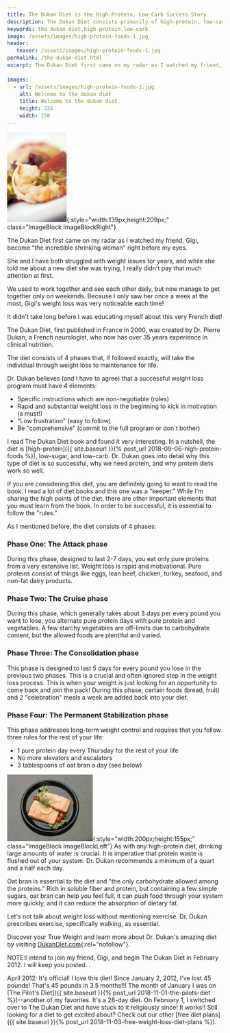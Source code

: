 ```yaml
---
title: The Dukan Diet is the High-Protein, Low-Carb Success Story
description: The Dukan Diet consists primarily of high-protein, low-carb, low-sugar foods.  It results in some of the fastest weight loss I've ever experienced.
keywords: the dukan diet,high-protein,low-carb
image: /assets/images/high-protein-foods-1.jpg
header:
   teaser: /assets/images/high-protein-foods-1.jpg
permalink: /the-dukan-diet.html
excerpt: The Dukan Diet first came on my radar as I watched my friend, Gigi, become "the incredible shrinking woman" right before my eyes.

images:
  - url: /assets/images/high-protein-foods-1.jpg
    alt: Welcome to the dukan diet
    title: Welcome to the dukan diet
    height: 226
    width: 150
---
```


![Welcome to the dukan diet](/assets/images/high-protein-foods-1.jpg){:style="width:139px;height:209px;" class="ImageBlock ImageBlockRight"}

The Dukan Diet first came on my radar as I watched my friend, Gigi, become "the incredible shrinking woman" right before my eyes.

She and I have both struggled with weight issues for years, and while she told me about a new diet she was trying, I really didn't pay that much attention at first.

We used to work together and see each other daily, but now manage to get together only on weekends. Because I only saw her once a week at the most, Gigi's weight loss was very noticeable each time!

It didn't take long before I was educating myself about this very French diet!

The Dukan Diet, first published in France in 2000, was created by Dr. Pierre Dukan, a French neurologist, who now has over 35 years experience in clinical nutrition.

The diet consists of 4 phases that, if followed exactly, will take the individual through weight loss to maintenance for life.

Dr. Dukan believes (and I have to agree) that a successful weight loss program must have 4 elements:

* Specific instructions which are non-negotiable (rules)
* Rapid and substantial weight loss in the beginning to kick in motivation (a must!)
* "Low frustration" (easy to follow)
* Be "comprehensive" (commit to the full program or don't bother)

I read The Dukan Diet book and found it very interesting. In a nutshell, the diet is [high-protein]({{ site.baseurl }}{% post_url 2018-09-06-high-protein-foods %}), low-sugar, and low-carb. Dr. Dukan goes into detail why this type of diet is so successful, why we need protein, and why protein diets work so well.

If you are considering this diet, you are definitely going to want to read the book. I read a lot of diet books and this one was a "keeper." While I'm sharing the high points of the diet, there are other important elements that you must learn from the book. In order to be successful, it is essential to follow the "rules."

As I mentioned before, the diet consists of 4 phases:

### Phase One: The Attack phase
During this phase, designed to last 2-7 days, you eat only pure proteins from a very extensive list. Weight loss is rapid and motivational. Pure proteins consist of things like eggs, lean beef, chicken, turkey, seafood, and non-fat dairy products.

### Phase Two: The Cruise phase
During this phase, which generally takes about 3 days per every pound you want to lose, you alternate pure protein days with pure protein and vegetables. A few starchy vegetables are off-limits due to carbohydrate content, but the allowed foods are plentiful and varied.

### Phase Three: The Consolidation phase
This phase is designed to last 5 days for every pound you lose in the previous two phases. This is a crucial and often ignored step in the weight loss process. This is when your weight is just looking for an opportunity to come back and join the pack! During this phase, certain foods (bread, fruit) and 2 "celebration" meals a week are added back into your diet.

### Phase Four: The Permanent Stabilization phase
This phase addresses long-term weight control and requires that you follow three rules for the rest of your life:

* 1 pure protein day every Thursday for the rest of your life
* No more elevators and escalators
* 3 tablespoons of oat bran a day (see below)

![Welcome to the dukan diet](/assets/images/the-dukan-diet.jpg){:style="width:200px;height:155px;" class="ImageBlock ImageBlockLeft"}
As with any high-protein diet, drinking large amounts of water is crucial. It is imperative that protein waste is flushed out of your system. Dr. Dukan recommends a minimum of a quart and a half each day.

Oat bran is essential to the diet and "the only carbohydrate allowed among the proteins." Rich in soluble fiber and protein, but containing a few simple sugars, oat bran can help you feel full, it can push food through your system more quickly, and it can reduce the absorption of dietary fat.

Let's not talk about weight loss without mentioning exercise. Dr. Dukan prescribes exercise, specifically walking, as essential.

Discover your True Weight and learn more about Dr. Dukan's amazing diet by visiting [DukanDiet.com](https://www.dukandiet.com/){:rel="nofollow"}.

NOTE:I intend to join my friend, Gigi, and begin The Dukan Diet in February 2012. I will keep you posted...

April 2012: It's official! I love this diet! Since January 2, 2012, I've lost 45 pounds! That's 45 pounds in 3.5 months!!! The month of January I was on [The Pilot's Diet]({{ site.baseurl }}{% post_url 2018-11-01-the-pilots-diet %})--another of my favorites. It's a 28-day diet. On February 1, I switched over to The Dukan Diet and have stuck to it religiously since! It works!! Still looking for a diet to get excited about? Check out our other [free diet plans]({{ site.baseurl }}{% post_url 2018-11-03-free-weight-loss-diet-plans %}).